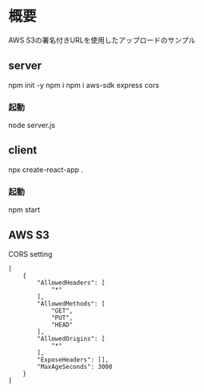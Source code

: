 # 概要
AWS S3の署名付きURLを使用したアップロードのサンプル

## server
npm init -y
npm i npm i aws-sdk express cors

### 起動
node server.js

## client
npx create-react-app .

### 起動
npm start

## AWS S3
CORS setting
```
[
    {
        "AllowedHeaders": [
            "*"
        ],
        "AllowedMethods": [
            "GET",
            "PUT",
            "HEAD"
        ],
        "AllowedOrigins": [
            "*"
        ],
        "ExposeHeaders": [],
        "MaxAgeSeconds": 3000
    }
]
```

